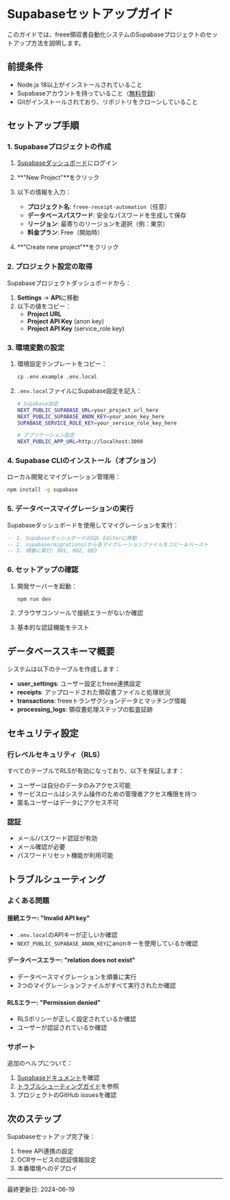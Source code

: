 # Supabaseセットアップガイド

このガイドでは、freee領収書自動化システムのSupabaseプロジェクトのセットアップ方法を説明します。

## 前提条件

- Node.js 18以上がインストールされていること
- Supabaseアカウントを持っていること（[無料登録](https://supabase.com)）
- Gitがインストールされており、リポジトリをクローンしていること

## セットアップ手順

### 1. Supabaseプロジェクトの作成

1. [Supabaseダッシュボード](https://app.supabase.com)にログイン
2. **"New Project"**をクリック
3. 以下の情報を入力：
   - **プロジェクト名**: `freee-receipt-automation`（任意）
   - **データベースパスワード**: 安全なパスワードを生成して保存
   - **リージョン**: 最寄りのリージョンを選択（例：東京）
   - **料金プラン**: Free（開始時）

4. **"Create new project"**をクリック

### 2. プロジェクト設定の取得

Supabaseプロジェクトダッシュボードから：

1. **Settings** → **API**に移動
2. 以下の値をコピー：
   - **Project URL**
   - **Project API Key** (anon key)
   - **Project API Key** (service_role key)

### 3. 環境変数の設定

1. 環境設定テンプレートをコピー：

   ```bash
   cp .env.example .env.local
   ```

2. `.env.local`ファイルにSupabase設定を記入：

   ```bash
   # Supabase設定
   NEXT_PUBLIC_SUPABASE_URL=your_project_url_here
   NEXT_PUBLIC_SUPABASE_ANON_KEY=your_anon_key_here
   SUPABASE_SERVICE_ROLE_KEY=your_service_role_key_here

   # アプリケーション設定
   NEXT_PUBLIC_APP_URL=http://localhost:3000
   ```

### 4. Supabase CLIのインストール（オプション）

ローカル開発とマイグレーション管理用：

```bash
npm install -g supabase
```

### 5. データベースマイグレーションの実行

Supabaseダッシュボードを使用してマイグレーションを実行：

```sql
-- 1. SupabaseダッシュボードのSQL Editorに移動
-- 2. supabase/migrations/から各マイグレーションファイルをコピー＆ペースト
-- 3. 順番に実行: 001, 002, 003
```

### 6. セットアップの確認

1. 開発サーバーを起動：

   ```bash
   npm run dev
   ```

2. ブラウザコンソールで接続エラーがないか確認
3. 基本的な認証機能をテスト

## データベーススキーマ概要

システムは以下のテーブルを作成します：

- **user_settings**: ユーザー設定とfreee連携設定
- **receipts**: アップロードされた領収書ファイルと処理状況
- **transactions**: freeeトランザクションデータとマッチング情報
- **processing_logs**: 領収書処理ステップの監査証跡

## セキュリティ設定

### 行レベルセキュリティ（RLS）

すべてのテーブルでRLSが有効になっており、以下を保証します：

- ユーザーは自分のデータのみアクセス可能
- サービスロールはシステム操作のための管理者アクセス権限を持つ
- 匿名ユーザーはデータにアクセス不可

### 認証

- メール/パスワード認証が有効
- メール確認が必要
- パスワードリセット機能が利用可能

## トラブルシューティング

### よくある問題

#### 接続エラー: "Invalid API key"

- `.env.local`のAPIキーが正しいか確認
- `NEXT_PUBLIC_SUPABASE_ANON_KEY`にanonキーを使用しているか確認

#### データベースエラー: "relation does not exist"

- データベースマイグレーションを順番に実行
- 3つのマイグレーションファイルがすべて実行されたか確認

#### RLSエラー: "Permission denied"

- RLSポリシーが正しく設定されているか確認
- ユーザーが認証されているか確認

### サポート

追加のヘルプについて：

1. [Supabaseドキュメント](https://supabase.com/docs)を確認
2. [トラブルシューティングガイド](../troubleshooting/supabase-issues-ja.md)を参照
3. プロジェクトのGitHub issuesを確認

## 次のステップ

Supabaseセットアップ完了後：

1. freee API連携の設定
2. OCRサービスの認証情報設定
3. 本番環境へのデプロイ

---

最終更新日: 2024-06-19
